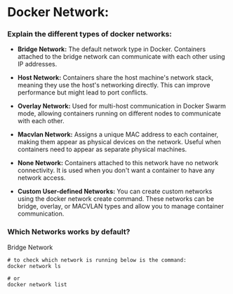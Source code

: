 # Docker Network:

### Explain the different types of docker networks:
- **Bridge Network:** The default network type in Docker. Containers attached to the bridge network can communicate with each other using IP addresses.

- **Host Network:** Containers share the host machine's network stack, meaning they use the host's networking directly. This can improve performance but might lead to port conflicts.

- **Overlay Network:** Used for multi-host communication in Docker Swarm mode, allowing containers running on different nodes to communicate with each other.

- **Macvlan Network:** Assigns a unique MAC address to each container, making them appear as physical devices on the network. Useful when containers need to appear as separate physical machines.

- **None Network:** Containers attached to this network have no network connectivity. It is used when you don't want a container to have any network access.

- **Custom User-defined Networks:** You can create custom networks using the docker network create command. These networks can be bridge, overlay, or MACVLAN types and allow you to manage container communication.


### Which Networks works by default?
Bridge Network

```
# to check which network is running below is the command:
docker network ls

# or
docker network list
```

